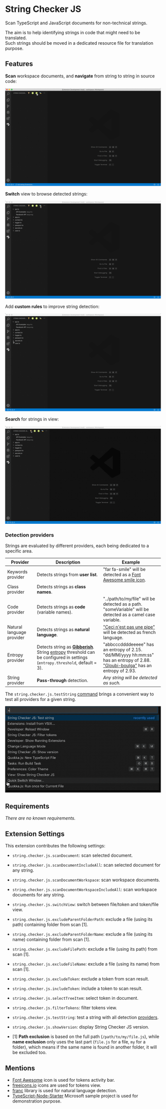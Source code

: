 # String Checker JS

Scan TypeScript and JavaScript documents for non-technical strings.

The aim is to help identifying strings in code that might need to be translated.  
Such strings should be moved in a dedicated resource file for translation purpose.

## Features

**Scan** workspace documents, and **navigate** from string to string in source code:

![demo-scan-workspace](https://raw.githubusercontent.com/michelcaradec/string-checker-js/master/readme_assets/demo-scan-workspace.gif)

**Switch** view to browse detected strings:

![demo-switch-view](https://raw.githubusercontent.com/michelcaradec/string-checker-js/master/readme_assets/demo-switch-view.gif)

Add **custom rules** to improve string detection:

![demo-exclude-token](https://raw.githubusercontent.com/michelcaradec/string-checker-js/master/readme_assets/demo-exclude-token.gif)

**Search** for strings in view:

![demo-filter](https://raw.githubusercontent.com/michelcaradec/string-checker-js/master/readme_assets/demo-filter.gif)

### Detection providers

Strings are evaluated by different providers, each being dedicated to a specific area.

| Provider | Description | Example |
|---|---|---|
| Keywords provider | Detects strings from **user list**. | "far fa-smile" will be detected as a [Font Awesome smile icon](https://fontawesome.com/icons/smile?style=regular). |
| Class provider | Detects strings as **class names**. |  |
| Code provider | Detects strings as **code** (variable names). | "../path/to/my/file" will be detected as a path.<br>"someVariable" will be detected as a camel case variable. |
| Natural language provider | Detects strings as **natural language**. | ["Ceci n'est pas une pipe"](https://en.wikipedia.org/wiki/Ren%C3%A9_Magritte) will be detected as french language. |
| Entropy provider | Detects string as **[Gibberish](https://en.wikipedia.org/wiki/Gibberish)**.<br>String [entropy](https://en.wikipedia.org/wiki/Entropy_(information_theory)) threshold can be configured in settings (`entropy.threshold`, default = 3). | "abbcccddddeeeee" has an entropy of 2.15.<br>"dd/MM/yyyy hh:mm:ss" has an entropy of 2.88.<br>["Gloubi-boulga"](https://fr.wikipedia.org/wiki/Gloubi-boulga) has an entropy of 2.93. |
| String provider | **Pass-through** detection. | *Any string will be detected as such.* |

The `string.checker.js.testString` [command](#extension-settings) brings a convenient way to test all providers for a given string.

![demo-test-string](https://raw.githubusercontent.com/michelcaradec/string-checker-js/master/readme_assets/demo-test-string.gif)

## Requirements

*There are no known requirements.*

## Extension Settings

This extension contributes the following settings:

- `string.checker.js.scanDocument`: scan selected document.
- `string.checker.js.scanDocumentIncludeAll`: scan selected document for any string.
- `string.checker.js.scanDocumentWorkspace`: scan workspace documents.
- `string.checker.js.scanDocumentWorkspaceIncludeAll`: scan workspace documents for any string.
- `string.checker.js.switchView`: switch between file/token and token/file view.
- `string.checker.js.excludeParentFolderPath`: exclude a file (using its path) containing folder from scan [1].
- `string.checker.js.excludeParentFolderName`: exclude a file (using its name) containing folder from scan [1].
- `string.checker.js.excludeFilePath`: exclude a file (using its path) from scan [1].
- `string.checker.js.excludeFileName`: exclude a file (using its name) from scan [1].
- `string.checker.js.excludeToken`: exclude a token from scan result.
- `string.checker.js.includeToken`: include a token to scan result.
- `string.checker.js.selectTreeItem`: select token in document.
- `string.checker.js.filterTokens`: filter tokens view.
- `string.checker.js.testString`: test a string with all detection [providers](#detection-providers).
- `string.checker.js.showVersion`: display String Checker JS version.

- [1] **Path exclusion** is based on the full path (`/path/to/my/file.js`), while **name exclusion** only uses the last part (`file.js` for a file, `my` for a folder), which means if the same name is found in another folder, it will be excluded too.

## Mentions

- [Font Awesome](https://fontawesome.com/icons/) icon is used for tokens activity bar.
- [freeicons.io](https://www.freeicons.io/) icons are used for tokens view.
- [franc](https://github.com/wooorm/franc) library is used for natural language detection.
- [TypeScript-Node-Starter](https://github.com/Microsoft/TypeScript-Node-Starter) Microsoft sample project is used for demonstration purpose.
